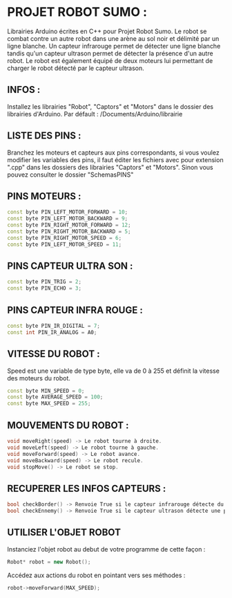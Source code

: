 # PROJET ROBOT SUMO :

Librairies Arduino écrites en C++ pour Projet Robot Sumo.
Le robot se combat contre un autre robot dans une arène au sol noir et délimité par un ligne blanche.
Un capteur infrarouge permet de détecter une ligne blanche tandis qu'un capteur ultrason permet de
détecter la présence d'un autre robot.
Le robot est également équipé de deux moteurs lui permettant de charger le robot détecté par le capteur
ultrason.

## INFOS :

Installez les librairies "Robot", "Captors" et "Motors" dans le dossier des librairies d'Arduino.
Par défault : /Documents/Arduino/librairie

## LISTE DES PINS :

Branchez les moteurs et capteurs aux pins correspondants, si vous voulez modifier les variables des pins, 
il faut éditer les fichiers avec pour extension ".cpp" dans les dossiers des librairies "Captors" et "Motors".
Sinon vous pouvez consulter le dossier "SchemasPINS"

## PINS MOTEURS :

```c++
const byte PIN_LEFT_MOTOR_FORWARD = 10;
const byte PIN_LEFT_MOTOR_BACKWARD = 9;
const byte PIN_RIGHT_MOTOR_FORWARD = 12;
const byte PIN_RIGHT_MOTOR_BACKWARD = 5;
const byte PIN_RIGHT_MOTOR_SPEED = 6;
const byte PIN_LEFT_MOTOR_SPEED = 11;
```

## PINS CAPTEUR ULTRA SON :

```c++
const byte PIN_TRIG = 2;
const byte PIN_ECHO = 3;
```

## PINS CAPTEUR INFRA ROUGE :

```c++
const byte PIN_IR_DIGITAL = 7;
const int PIN_IR_ANALOG = A0;
```

## VITESSE DU ROBOT :

Speed est une variable de type byte, elle va de 0 à 255 et définit la vitesse des moteurs du robot.

```c++
const byte MIN_SPEED = 0;
const byte AVERAGE_SPEED = 100;
const byte MAX_SPEED = 255;
```

## MOUVEMENTS DU ROBOT :

```c++
void moveRight(speed) -> Le robot tourne à droite.
void moveLeft(speed) -> Le robot tourne à gauche.
void moveForward(speed) -> Le robot avance.
void moveBackward(speed) -> Le robot recule.
void stopMove() -> Le robot se stop.
```

## RECUPERER LES INFOS CAPTEURS :

```c++
bool checkBorder() -> Renvoie True si le capteur infrarouge détecte du blanc
bool checkEnnemy() -> Renvoie True si le capteur ultrason détecte une présence
```

## UTILISER L'OBJET ROBOT
Instanciez l'objet robot au debut de votre programme de cette façon :

```c++
Robot* robot = new Robot();
```
Accédez aux actions du robot en pointant vers ses méthodes :

```c++
robot->moveForward(MAX_SPEED);
```
